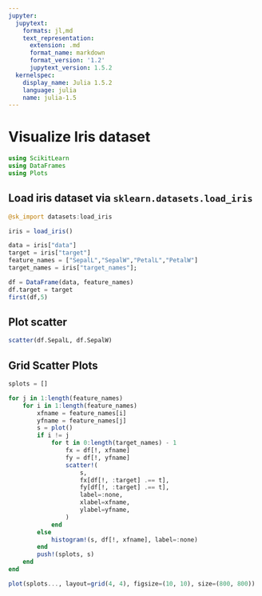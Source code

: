 ```yaml
---
jupyter:
  jupytext:
    formats: jl,md
    text_representation:
      extension: .md
      format_name: markdown
      format_version: '1.2'
      jupytext_version: 1.5.2
  kernelspec:
    display_name: Julia 1.5.2
    language: julia
    name: julia-1.5
---
```


# Visualize Iris dataset

```julia
using ScikitLearn
using DataFrames
using Plots
```

## Load iris dataset via `sklearn.datasets.load_iris`

```julia
@sk_import datasets:load_iris
```

```julia
iris = load_iris()
```

```julia
data = iris["data"]
target = iris["target"]
feature_names = ["SepalL","SepalW","PetalL","PetalW"]
target_names = iris["target_names"];
```

```julia
df = DataFrame(data, feature_names)
df.target = target
first(df,5)
```

## Plot scatter

```julia
scatter(df.SepalL, df.SepalW)
```

## Grid Scatter Plots

```julia
splots = []

for j in 1:length(feature_names)
    for i in 1:length(feature_names)
        xfname = feature_names[i]
        yfname = feature_names[j]
        s = plot()
        if i != j
            for t in 0:length(target_names) - 1
                fx = df[!, xfname]
                fy = df[!, yfname]
                scatter!(
                    s,
                    fx[df[!, :target] .== t],
                    fy[df[!, :target] .== t],
                    label=:none,
                    xlabel=xfname,
                    ylabel=yfname,
                )
            end
        else
            histogram!(s, df[!, xfname], label=:none)
        end
        push!(splots, s)
    end
end

plot(splots..., layout=grid(4, 4), figsize=(10, 10), size=(800, 800))
```
